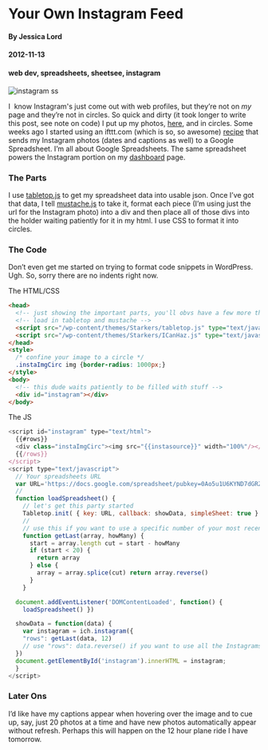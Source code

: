 # Your Own Instagram Feed
#### By Jessica Lord
#### 2012-11-13
#### web dev, spreadsheets, sheetsee, instagram


![instagram ss](http://jlord.s3.amazonaws.com/wp-content/uploads/insta_ss.png)

I  know Instagram's just come out with web profiles, but they&#8217;re not on *my* page and they&#8217;re not in circles. So quick and dirty (it took longer to write this post, see note on code) I put up my photos, [here][1], and in circles. Some weeks ago I started using an ifttt.com (which is so, so awesome) <a title="ifttt.com recipe" href="https://ifttt.com/recipes/65778" target="_blank">recipe</a> that sends my Instagram photos (dates and captions as well) to a Google Spreadsheet. I&#8217;m all about Google Spreadsheets. The same spreadsheet powers the Instagram portion on my <a title="Dashboard" href="http://jlord.dev/dashboard" target="_blank">dashboard</a> page.

### The Parts

I use <a title="tabletop javascript" href="http://builtbybalance.com/Tabletop/" target="_blank">tabletop.js</a> to get my spreadsheet data into usable json. Once I&#8217;ve got that data, I tell <a title="mustache js" href="http://mustache.github.com" target="_blank">mustache.js</a> to take it, format each piece (I&#8217;m using just the url for the Instagram photo) into a div and then place all of those divs into the holder waiting patiently for it in my html. I use CSS to format it into circles.

### The Code

Don&#8217;t even get me started on trying to format code snippets in WordPress. Ugh. So, sorry there are no indents right now.

The HTML/CSS

```HTML
<head>
  <!-- just showing the important parts, you'll obvs have a few more things on your page -->
  <!-- load in tabletop and mustache -->
  <script src="/wp-content/themes/Starkers/tabletop.js" type="text/javascript"></script>
  <script src="/wp-content/themes/Starkers/ICanHaz.js" type="text/javascript"></script>
</head>
<style>
  /* confine your image to a circle */
  .instaImgCirc img {border-radius: 1000px;}
</style>
<body>
  <!-- this dude waits patiently to be filled with stuff -->
  <div id="instagram"></div>
</body>
```

The JS

```javascript
<script id="instagram" type="text/html">
  {{#rows}}
  <div class="instaImgCirc"><img src="{{instasource}}" width="100%"/></div>
  {{/rows}}
</script>
<script type="text/javascript">
  // Your spreadsheets URL
  var URL='https://docs.google.com/spreadsheet/pubkey=0Ao5u1U6KYND7dGRZbTUwd3JQZ1k3OE9KTVZqZUYwZHc&single=true&gid=0&output=html';
  //
  function loadSpreadsheet() {
    // let's get this party started
    Tabletop.init( { key: URL, callback: showData, simpleSheet: true } ) }
    //
    // use this if you want to use a specific number of your most recent Instagrams
    function getLast(array, howMany) {
      start = array.length cut = start - howMany
      if (start < 20) {
        return array
      } else {
        array = array.splice(cut) return array.reverse()
      }
    }

  document.addEventListener('DOMContentLoaded', function() {
    loadSpreadsheet() })

  showData = function(data) {
    var instagram = ich.instagram({
    "rows": getLast(data, 12)
    // use "rows": data.reverse() if you want to use all the Instagrams in your spreadsheet
  })
  document.getElementById('instagram').innerHTML = instagram;
  }
</script>
```

### Later Ons

I&#8217;d like have my captions appear when hovering over the image and to cue up, say, just 20 photos at a time and have new photos automatically appear without refresh. Perhaps this will happen on the 12 hour plane ride I have tomorrow.

&nbsp;

 [1]: http://jlord.dev/instagram "jlord instagram"
